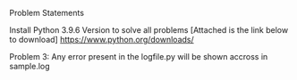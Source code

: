 Problem Statements

Install Python 3.9.6 Version to solve all problems [Attached is the link below to download]
https://www.python.org/downloads/

Problem 3:
Any error present in the logfile.py will be shown accross in sample.log


